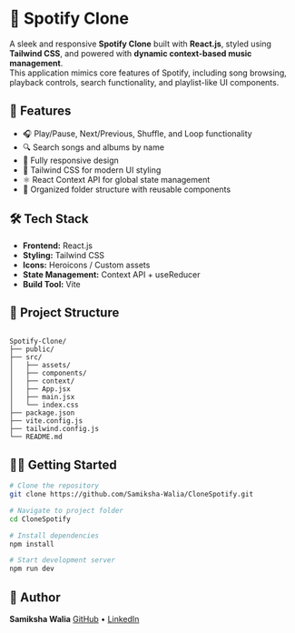 

# 🎵 Spotify Clone

A sleek and responsive **Spotify Clone** built with **React.js**, styled using **Tailwind CSS**, and powered with **dynamic context-based music management**.  
This application mimics core features of Spotify, including song browsing, playback controls, search functionality, and playlist-like UI components.



## 🚀 Features

- 🎧 Play/Pause, Next/Previous, Shuffle, and Loop functionality  
- 🔍 Search songs and albums by name  
- 📱 Fully responsive design  
- 🎨 Tailwind CSS for modern UI styling  
- ⚛️ React Context API for global state management  
- 📁 Organized folder structure with reusable components  


## 🛠️ Tech Stack

- **Frontend:** React.js  
- **Styling:** Tailwind CSS  
- **Icons:** Heroicons / Custom assets  
- **State Management:** Context API + useReducer  
- **Build Tool:** Vite  



## 📂 Project Structure

```

Spotify-Clone/
├── public/
├── src/
│   ├── assets/
│   ├── components/
│   ├── context/
│   ├── App.jsx
│   ├── main.jsx
│   └── index.css
├── package.json
├── vite.config.js
├── tailwind.config.js
└── README.md

````


## 🧑‍💻 Getting Started

```bash
# Clone the repository
git clone https://github.com/Samiksha-Walia/CloneSpotify.git

# Navigate to project folder
cd CloneSpotify

# Install dependencies
npm install

# Start development server
npm run dev
````



## 👤 Author

**Samiksha Walia**
[GitHub](https://github.com/Samiksha-Walia) • [LinkedIn](https://linkedin.com/in/samiksha-walia) 





